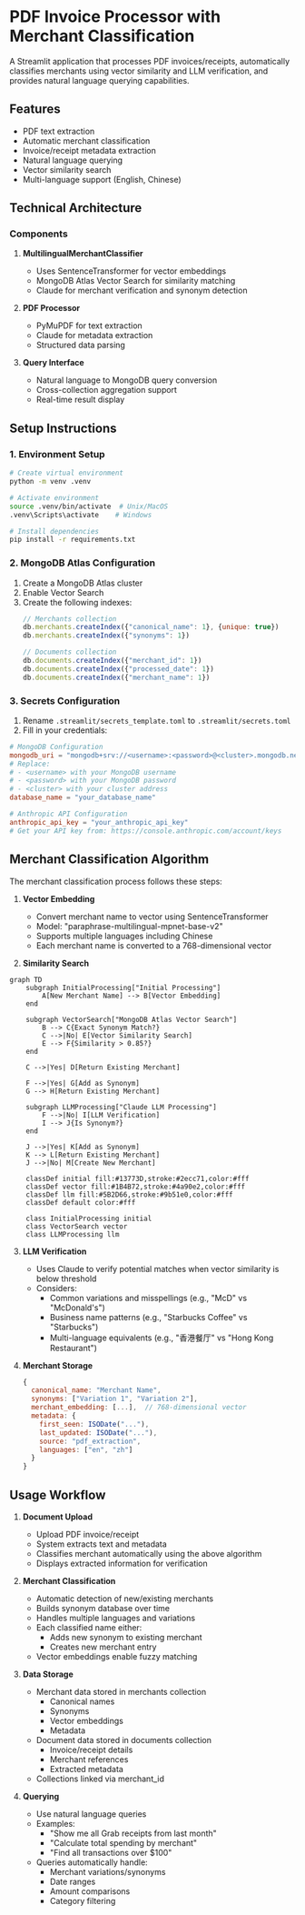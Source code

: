 # PDF Invoice Processor with Merchant Classification

A Streamlit application that processes PDF invoices/receipts, automatically classifies merchants using vector similarity and LLM verification, and provides natural language querying capabilities.

## Features

- PDF text extraction
- Automatic merchant classification
- Invoice/receipt metadata extraction
- Natural language querying
- Vector similarity search
- Multi-language support (English, Chinese)

## Technical Architecture

### Components

1. **MultilingualMerchantClassifier**
   - Uses SentenceTransformer for vector embeddings
   - MongoDB Atlas Vector Search for similarity matching
   - Claude for merchant verification and synonym detection

2. **PDF Processor**
   - PyMuPDF for text extraction
   - Claude for metadata extraction
   - Structured data parsing

3. **Query Interface**
   - Natural language to MongoDB query conversion
   - Cross-collection aggregation support
   - Real-time result display

## Setup Instructions

### 1. Environment Setup

```bash
# Create virtual environment
python -m venv .venv

# Activate environment
source .venv/bin/activate  # Unix/MacOS
.venv\Scripts\activate    # Windows

# Install dependencies
pip install -r requirements.txt
```

### 2. MongoDB Atlas Configuration

1. Create a MongoDB Atlas cluster
2. Enable Vector Search
3. Create the following indexes:
   ```javascript
   // Merchants collection
   db.merchants.createIndex({"canonical_name": 1}, {unique: true})
   db.merchants.createIndex({"synonyms": 1})

   // Documents collection
   db.documents.createIndex({"merchant_id": 1})
   db.documents.createIndex({"processed_date": 1})
   db.documents.createIndex({"merchant_name": 1})
   ```

### 3. Secrets Configuration

1. Rename `.streamlit/secrets_template.toml` to `.streamlit/secrets.toml`
2. Fill in your credentials:

```toml
# MongoDB Configuration
mongodb_uri = "mongodb+srv://<username>:<password>@<cluster>.mongodb.net/"
# Replace:
# - <username> with your MongoDB username
# - <password> with your MongoDB password
# - <cluster> with your cluster address
database_name = "your_database_name"

# Anthropic API Configuration
anthropic_api_key = "your_anthropic_api_key"
# Get your API key from: https://console.anthropic.com/account/keys
```

## Merchant Classification Algorithm

The merchant classification process follows these steps:

1. **Vector Embedding**
   - Convert merchant name to vector using SentenceTransformer
   - Model: "paraphrase-multilingual-mpnet-base-v2"
   - Supports multiple languages including Chinese
   - Each merchant name is converted to a 768-dimensional vector

2. **Similarity Search**
```mermaid
graph TD
    subgraph InitialProcessing["Initial Processing"]
        A[New Merchant Name] --> B[Vector Embedding]
    end

    subgraph VectorSearch["MongoDB Atlas Vector Search"]
        B --> C{Exact Synonym Match?}
        C -->|No| E[Vector Similarity Search]
        E --> F{Similarity > 0.85?}
    end

    C -->|Yes| D[Return Existing Merchant]

    F -->|Yes| G[Add as Synonym]
    G --> H[Return Existing Merchant]

    subgraph LLMProcessing["Claude LLM Processing"]
        F -->|No| I[LLM Verification]
        I --> J{Is Synonym?}
    end

    J -->|Yes| K[Add as Synonym]
    K --> L[Return Existing Merchant]
    J -->|No| M[Create New Merchant]

    classDef initial fill:#13773D,stroke:#2ecc71,color:#fff
    classDef vector fill:#1B4B72,stroke:#4a90e2,color:#fff
    classDef llm fill:#5B2D66,stroke:#9b51e0,color:#fff
    classDef default color:#fff

    class InitialProcessing initial
    class VectorSearch vector
    class LLMProcessing llm
```

3. **LLM Verification**
   - Uses Claude to verify potential matches when vector similarity is below threshold
   - Considers:
     - Common variations and misspellings (e.g., "McD" vs "McDonald's")
     - Business name patterns (e.g., "Starbucks Coffee" vs "Starbucks")
     - Multi-language equivalents (e.g., "香港餐厅" vs "Hong Kong Restaurant")

4. **Merchant Storage**
   ```javascript
   {
     canonical_name: "Merchant Name",
     synonyms: ["Variation 1", "Variation 2"],
     merchant_embedding: [...],  // 768-dimensional vector
     metadata: {
       first_seen: ISODate("..."),
       last_updated: ISODate("..."),
       source: "pdf_extraction",
       languages: ["en", "zh"]
     }
   }
   ```

## Usage Workflow

1. **Document Upload**
   - Upload PDF invoice/receipt
   - System extracts text and metadata
   - Classifies merchant automatically using the above algorithm
   - Displays extracted information for verification

2. **Merchant Classification**
   - Automatic detection of new/existing merchants
   - Builds synonym database over time
   - Handles multiple languages and variations
   - Each classified name either:
     - Adds new synonym to existing merchant
     - Creates new merchant entry
   - Vector embeddings enable fuzzy matching

3. **Data Storage**
   - Merchant data stored in merchants collection
     - Canonical names
     - Synonyms
     - Vector embeddings
     - Metadata
   - Document data stored in documents collection
     - Invoice/receipt details
     - Merchant references
     - Extracted metadata
   - Collections linked via merchant_id

4. **Querying**
   - Use natural language queries
   - Examples:
     - "Show me all Grab receipts from last month"
     - "Calculate total spending by merchant"
     - "Find all transactions over $100"
   - Queries automatically handle:
     - Merchant variations/synonyms
     - Date ranges
     - Amount comparisons
     - Category filtering